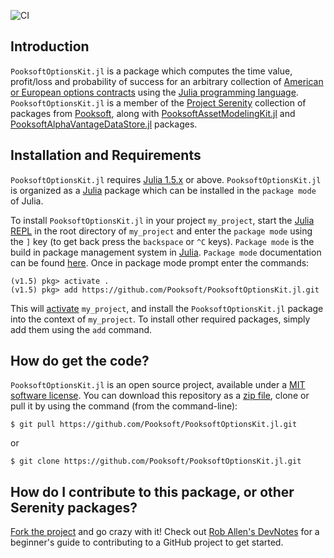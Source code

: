 ![CI](https://github.com/Pooksoft/PooksoftOptionsKit.jl/workflows/CI/badge.svg)

## Introduction
``PooksoftOptionsKit.jl`` is a package which computes the time value, profit/loss and probability of success for an arbitrary collection of [American or European options contracts](https://en.wikipedia.org/wiki/Option_style#American_and_European_options) using the [Julia programming language](https://www.julialang.org).
``PooksoftOptionsKit.jl`` is a member of the [Project Serenity](http://www.pooksoft.com) collection of packages from [Pooksoft](http://www.pooksoft.com), along with [PooksoftAssetModelingKit.jl](https://github.com/Pooksoft/PooksoftAssetModelingKit.jl) and 
[PooksoftAlphaVantageDataStore.jl](https://github.com/Pooksoft/PooksoftAlphaVantageDataStore.jl) packages. 

## Installation and Requirements
``PooksoftOptionsKit.jl`` requires [Julia 1.5.x](https://julialang.org/downloads/) or above.
``PooksoftOptionsKit.jl`` is organized as a [Julia](http://julialang.org) package which 
can be installed in the ``package mode`` of Julia. 

To install ``PooksoftOptionsKit.jl`` in your project ``my_project``, 
start the [Julia REPL](https://docs.julialang.org/en/v1/stdlib/REPL/index.html) in the root directory of 
``my_project`` and enter the ``package mode`` using the ``]`` key (to get back press the ``backspace`` or ``^C`` keys).
``Package mode`` is the build in package management system in [Julia](http://julialang.org).
``Package mode`` documentation can be found [here](https://docs.julialang.org/en/v1/stdlib/Pkg/).
Once in package mode prompt enter the commands:

    (v1.5) pkg> activate .
    (v1.5) pkg> add https://github.com/Pooksoft/PooksoftOptionsKit.jl.git

This will [activate](https://julialang.github.io/Pkg.jl/v1/api/#Pkg.activate) ``my_project``, 
and install the ``PooksoftOptionsKit.jl`` package into the context of ``my_project``. 
To install other required packages, simply add them using the ``add`` command.

## How do get the code?
``PooksoftOptionsKit.jl`` is an open source project, 
available under a [MIT software license](https://github.com/Pooksoft/PooksoftOptionsKit.jl/blob/master/LICENSE).
You can download this repository as a [zip file](https://en.wikipedia.org/wiki/Zip_(file_format)), clone or pull it by using the command (from the command-line):

	$ git pull https://github.com/Pooksoft/PooksoftOptionsKit.jl.git

or

	$ git clone https://github.com/Pooksoft/PooksoftOptionsKit.jl.git

## How do I contribute to this package, or other Serenity packages?
[Fork the project](https://guides.github.com/activities/forking/) and go crazy with it!
Check out [Rob Allen's DevNotes](https://akrabat.com/the-beginners-guide-to-contributing-to-a-github-project/)
for a beginner's guide to contributing to a GitHub project to get started. 


